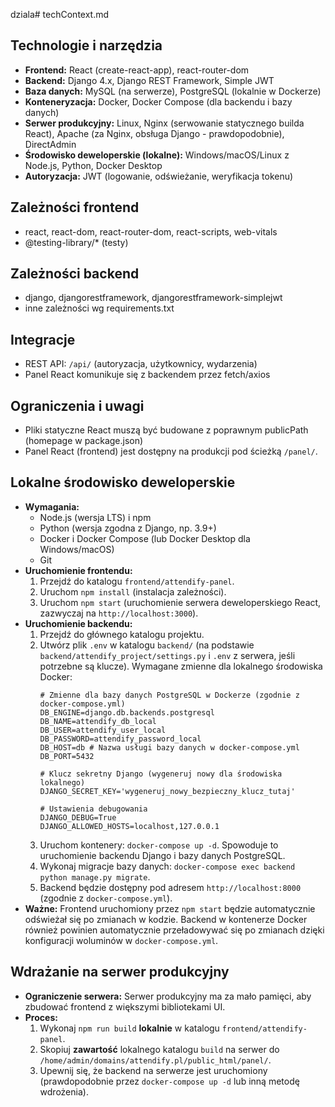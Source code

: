 dziala# techContext.md

## Technologie i narzędzia
- **Frontend:** React (create-react-app), react-router-dom
- **Backend:** Django 4.x, Django REST Framework, Simple JWT
- **Baza danych:** MySQL (na serwerze), PostgreSQL (lokalnie w Dockerze)
- **Konteneryzacja:** Docker, Docker Compose (dla backendu i bazy danych)
- **Serwer produkcyjny:** Linux, Nginx (serwowanie statycznego builda React), Apache (za Nginx, obsługa Django - prawdopodobnie), DirectAdmin
- **Środowisko deweloperskie (lokalne):** Windows/macOS/Linux z Node.js, Python, Docker Desktop
- **Autoryzacja:** JWT (logowanie, odświeżanie, weryfikacja tokenu)

## Zależności frontend
- react, react-dom, react-router-dom, react-scripts, web-vitals
- @testing-library/* (testy)

## Zależności backend
- django, djangorestframework, djangorestframework-simplejwt
- inne zależności wg requirements.txt

## Integracje
- REST API: `/api/` (autoryzacja, użytkownicy, wydarzenia)
- Panel React komunikuje się z backendem przez fetch/axios

## Ograniczenia i uwagi
- Pliki statyczne React muszą być budowane z poprawnym publicPath (homepage w package.json)
- Panel React (frontend) jest dostępny na produkcji pod ścieżką `/panel/`.

## Lokalne środowisko deweloperskie
- **Wymagania:**
    - Node.js (wersja LTS) i npm
    - Python (wersja zgodna z Django, np. 3.9+)
    - Docker i Docker Compose (lub Docker Desktop dla Windows/macOS)
    - Git
- **Uruchomienie frontendu:**
    1. Przejdź do katalogu `frontend/attendify-panel`.
    2. Uruchom `npm install` (instalacja zależności).
    3. Uruchom `npm start` (uruchomienie serwera deweloperskiego React, zazwyczaj na `http://localhost:3000`).
- **Uruchomienie backendu:**
    1. Przejdź do głównego katalogu projektu.
    2. Utwórz plik `.env` w katalogu `backend/` (na podstawie `backend/attendify_project/settings.py` i `.env` z serwera, jeśli potrzebne są klucze). Wymagane zmienne dla lokalnego środowiska Docker:
        ```dotenv
        # Zmienne dla bazy danych PostgreSQL w Dockerze (zgodnie z docker-compose.yml)
        DB_ENGINE=django.db.backends.postgresql
        DB_NAME=attendify_db_local
        DB_USER=attendify_user_local
        DB_PASSWORD=attendify_password_local
        DB_HOST=db # Nazwa usługi bazy danych w docker-compose.yml
        DB_PORT=5432

        # Klucz sekretny Django (wygeneruj nowy dla środowiska lokalnego)
        DJANGO_SECRET_KEY='wygeneruj_nowy_bezpieczny_klucz_tutaj'

        # Ustawienia debugowania
        DJANGO_DEBUG=True
        DJANGO_ALLOWED_HOSTS=localhost,127.0.0.1
        ```
    3. Uruchom kontenery: `docker-compose up -d`. Spowoduje to uruchomienie backendu Django i bazy danych PostgreSQL.
    4. Wykonaj migracje bazy danych: `docker-compose exec backend python manage.py migrate`.
    5. Backend będzie dostępny pod adresem `http://localhost:8000` (zgodnie z `docker-compose.yml`).
- **Ważne:** Frontend uruchomiony przez `npm start` będzie automatycznie odświeżał się po zmianach w kodzie. Backend w kontenerze Docker również powinien automatycznie przeładowywać się po zmianach dzięki konfiguracji woluminów w `docker-compose.yml`.

## Wdrażanie na serwer produkcyjny
- **Ograniczenie serwera:** Serwer produkcyjny ma za mało pamięci, aby zbudować frontend z większymi bibliotekami UI.
- **Proces:**
    1. Wykonaj `npm run build` **lokalnie** w katalogu `frontend/attendify-panel`.
    2. Skopiuj **zawartość** lokalnego katalogu `build` na serwer do `/home/admin/domains/attendify.pl/public_html/panel/`.
    3. Upewnij się, że backend na serwerze jest uruchomiony (prawdopodobnie przez `docker-compose up -d` lub inną metodę wdrożenia).
